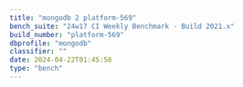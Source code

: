 ```yaml
---
title: "mongodb 2 platform-569"
bench_suite: "24w17 CI Weekly Benchmark - Build 2021.x"
build_number: "platform-569"
dbprofile: "mongodb"
classifier: ""
date: 2024-04-22T01:45:58
type: "bench"
---
```

